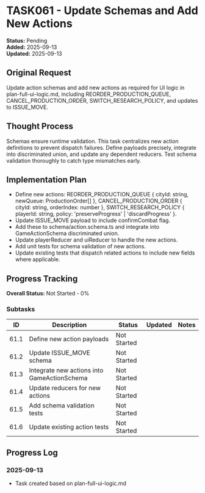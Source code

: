 # TASK061 - Update Schemas and Add New Actions

**Status:** Pending  
**Added:** 2025-09-13  
**Updated:** 2025-09-13

## Original Request

Update action schemas and add new actions as required for UI logic in plan-full-ui-logic.md, including REORDER_PRODUCTION_QUEUE, CANCEL_PRODUCTION_ORDER, SWITCH_RESEARCH_POLICY, and updates to ISSUE_MOVE.

## Thought Process

Schemas ensure runtime validation. This task centralizes new action definitions to prevent dispatch failures. Define payloads precisely, integrate into discriminated union, and update any dependent reducers. Test schema validation thoroughly to catch type mismatches early.

## Implementation Plan

- Define new actions: REORDER_PRODUCTION_QUEUE { cityId: string, newQueue: ProductionOrder[] }, CANCEL_PRODUCTION_ORDER { cityId: string, orderIndex: number }, SWITCH_RESEARCH_POLICY { playerId: string, policy: 'preserveProgress' | 'discardProgress' }.
- Update ISSUE_MOVE payload to include confirmCombat flag.
- Add these to schema/action.schema.ts and integrate into GameActionSchema discriminated union.
- Update playerReducer and uiReducer to handle the new actions.
- Add unit tests for schema validation of new actions.
- Update existing tests that dispatch related actions to include new fields where applicable.

## Progress Tracking

**Overall Status:** Not Started - 0%

### Subtasks

| ID | Description | Status | Updated | Notes |
|----|-------------|--------|---------|-------|
| 61.1 | Define new action payloads | Not Started |  |  |
| 61.2 | Update ISSUE_MOVE schema | Not Started |  |  |
| 61.3 | Integrate new actions into GameActionSchema | Not Started |  |  |
| 61.4 | Update reducers for new actions | Not Started |  |  |
| 61.5 | Add schema validation tests | Not Started |  |  |
| 61.6 | Update existing action tests | Not Started |  |  |

## Progress Log

### 2025-09-13

- Task created based on plan-full-ui-logic.md

